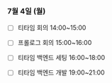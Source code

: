 ### 7월 4일 (월)
- [ ] 티타임 회의 14:00~15:00
- [ ] 프롤로그 회의 15:00~16:00
- [ ] 티타임 백엔드 세팅 16:00~18:00
- [ ] 티타임 백엔드 개발 19:00~21:00   

